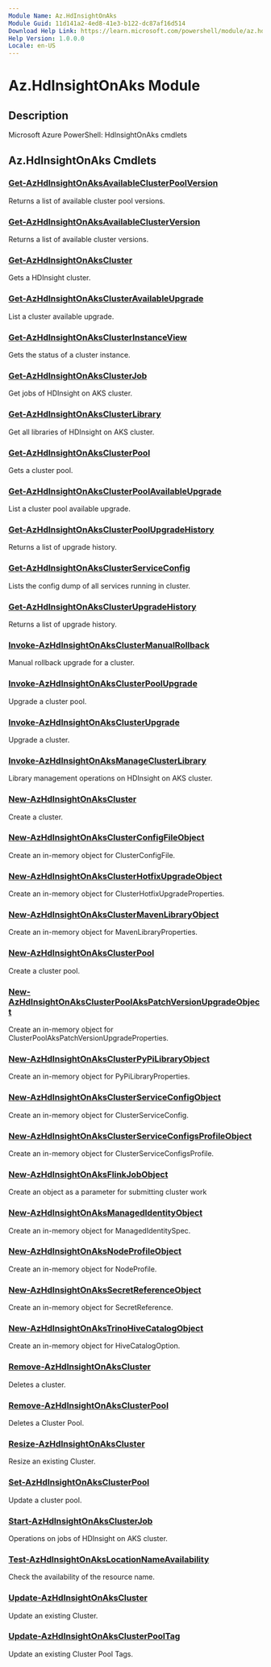 ```yaml
---
Module Name: Az.HdInsightOnAks
Module Guid: 11d141a2-4ed8-41e3-b122-dc87af16d514
Download Help Link: https://learn.microsoft.com/powershell/module/az.hdinsightonaks
Help Version: 1.0.0.0
Locale: en-US
---
```


# Az.HdInsightOnAks Module
## Description
Microsoft Azure PowerShell: HdInsightOnAks cmdlets

## Az.HdInsightOnAks Cmdlets
### [Get-AzHdInsightOnAksAvailableClusterPoolVersion](Get-AzHdInsightOnAksAvailableClusterPoolVersion.md)
Returns a list of available cluster pool versions.

### [Get-AzHdInsightOnAksAvailableClusterVersion](Get-AzHdInsightOnAksAvailableClusterVersion.md)
Returns a list of available cluster versions.

### [Get-AzHdInsightOnAksCluster](Get-AzHdInsightOnAksCluster.md)
Gets a HDInsight cluster.

### [Get-AzHdInsightOnAksClusterAvailableUpgrade](Get-AzHdInsightOnAksClusterAvailableUpgrade.md)
List a cluster available upgrade.

### [Get-AzHdInsightOnAksClusterInstanceView](Get-AzHdInsightOnAksClusterInstanceView.md)
Gets the status of a cluster instance.

### [Get-AzHdInsightOnAksClusterJob](Get-AzHdInsightOnAksClusterJob.md)
Get jobs of HDInsight on AKS cluster.

### [Get-AzHdInsightOnAksClusterLibrary](Get-AzHdInsightOnAksClusterLibrary.md)
Get all libraries of HDInsight on AKS cluster.

### [Get-AzHdInsightOnAksClusterPool](Get-AzHdInsightOnAksClusterPool.md)
Gets a cluster pool.

### [Get-AzHdInsightOnAksClusterPoolAvailableUpgrade](Get-AzHdInsightOnAksClusterPoolAvailableUpgrade.md)
List a cluster pool available upgrade.

### [Get-AzHdInsightOnAksClusterPoolUpgradeHistory](Get-AzHdInsightOnAksClusterPoolUpgradeHistory.md)
Returns a list of upgrade history.

### [Get-AzHdInsightOnAksClusterServiceConfig](Get-AzHdInsightOnAksClusterServiceConfig.md)
Lists the config dump of all services running in cluster.

### [Get-AzHdInsightOnAksClusterUpgradeHistory](Get-AzHdInsightOnAksClusterUpgradeHistory.md)
Returns a list of upgrade history.

### [Invoke-AzHdInsightOnAksClusterManualRollback](Invoke-AzHdInsightOnAksClusterManualRollback.md)
Manual rollback upgrade for a cluster.

### [Invoke-AzHdInsightOnAksClusterPoolUpgrade](Invoke-AzHdInsightOnAksClusterPoolUpgrade.md)
Upgrade a cluster pool.

### [Invoke-AzHdInsightOnAksClusterUpgrade](Invoke-AzHdInsightOnAksClusterUpgrade.md)
Upgrade a cluster.

### [Invoke-AzHdInsightOnAksManageClusterLibrary](Invoke-AzHdInsightOnAksManageClusterLibrary.md)
Library management operations on HDInsight on AKS cluster.

### [New-AzHdInsightOnAksCluster](New-AzHdInsightOnAksCluster.md)
Create a cluster.

### [New-AzHdInsightOnAksClusterConfigFileObject](New-AzHdInsightOnAksClusterConfigFileObject.md)
Create an in-memory object for ClusterConfigFile.

### [New-AzHdInsightOnAksClusterHotfixUpgradeObject](New-AzHdInsightOnAksClusterHotfixUpgradeObject.md)
Create an in-memory object for ClusterHotfixUpgradeProperties.

### [New-AzHdInsightOnAksClusterMavenLibraryObject](New-AzHdInsightOnAksClusterMavenLibraryObject.md)
Create an in-memory object for MavenLibraryProperties.

### [New-AzHdInsightOnAksClusterPool](New-AzHdInsightOnAksClusterPool.md)
Create a cluster pool.

### [New-AzHdInsightOnAksClusterPoolAksPatchVersionUpgradeObject](New-AzHdInsightOnAksClusterPoolAksPatchVersionUpgradeObject.md)
Create an in-memory object for ClusterPoolAksPatchVersionUpgradeProperties.

### [New-AzHdInsightOnAksClusterPyPiLibraryObject](New-AzHdInsightOnAksClusterPyPiLibraryObject.md)
Create an in-memory object for PyPiLibraryProperties.

### [New-AzHdInsightOnAksClusterServiceConfigObject](New-AzHdInsightOnAksClusterServiceConfigObject.md)
Create an in-memory object for ClusterServiceConfig.

### [New-AzHdInsightOnAksClusterServiceConfigsProfileObject](New-AzHdInsightOnAksClusterServiceConfigsProfileObject.md)
Create an in-memory object for ClusterServiceConfigsProfile.

### [New-AzHdInsightOnAksFlinkJobObject](New-AzHdInsightOnAksFlinkJobObject.md)
Create an object as a parameter for submitting cluster work

### [New-AzHdInsightOnAksManagedIdentityObject](New-AzHdInsightOnAksManagedIdentityObject.md)
Create an in-memory object for ManagedIdentitySpec.

### [New-AzHdInsightOnAksNodeProfileObject](New-AzHdInsightOnAksNodeProfileObject.md)
Create an in-memory object for NodeProfile.

### [New-AzHdInsightOnAksSecretReferenceObject](New-AzHdInsightOnAksSecretReferenceObject.md)
Create an in-memory object for SecretReference.

### [New-AzHdInsightOnAksTrinoHiveCatalogObject](New-AzHdInsightOnAksTrinoHiveCatalogObject.md)
Create an in-memory object for HiveCatalogOption.

### [Remove-AzHdInsightOnAksCluster](Remove-AzHdInsightOnAksCluster.md)
Deletes a cluster.

### [Remove-AzHdInsightOnAksClusterPool](Remove-AzHdInsightOnAksClusterPool.md)
Deletes a Cluster Pool.

### [Resize-AzHdInsightOnAksCluster](Resize-AzHdInsightOnAksCluster.md)
Resize an existing Cluster.

### [Set-AzHdInsightOnAksClusterPool](Set-AzHdInsightOnAksClusterPool.md)
Update a cluster pool.

### [Start-AzHdInsightOnAksClusterJob](Start-AzHdInsightOnAksClusterJob.md)
Operations on jobs of HDInsight on AKS cluster.

### [Test-AzHdInsightOnAksLocationNameAvailability](Test-AzHdInsightOnAksLocationNameAvailability.md)
Check the availability of the resource name.

### [Update-AzHdInsightOnAksCluster](Update-AzHdInsightOnAksCluster.md)
Update an existing Cluster.

### [Update-AzHdInsightOnAksClusterPoolTag](Update-AzHdInsightOnAksClusterPoolTag.md)
Update an existing Cluster Pool Tags.

